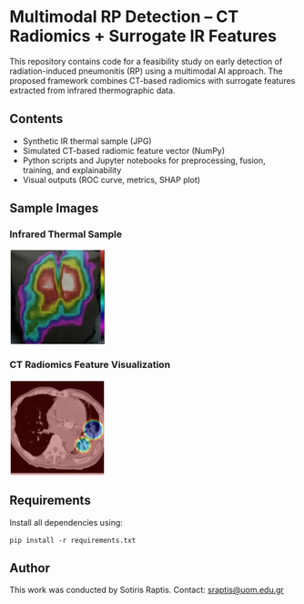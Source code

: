 # Multimodal RP Detection – CT Radiomics + Surrogate IR Features

This repository contains code for a feasibility study on early detection of radiation-induced pneumonitis (RP) using a multimodal AI approach. The proposed framework combines CT-based radiomics with surrogate features extracted from infrared thermographic data.

## Contents
- Synthetic IR thermal sample (JPG)
- Simulated CT-based radiomic feature vector (NumPy)
- Python scripts and Jupyter notebooks for preprocessing, fusion, training, and explainability
- Visual outputs (ROC curve, metrics, SHAP plot)

## Sample Images

### Infrared Thermal Sample
![Infrared Thermal Sample](IR.jpg)

### CT Radiomics Feature Visualization
![CT Radiomics Feature Vector](CT.jpg)


## Requirements
Install all dependencies using:
```
pip install -r requirements.txt
```

## Author
This work was conducted by Sotiris Raptis. Contact: sraptis@uom.edu.gr
